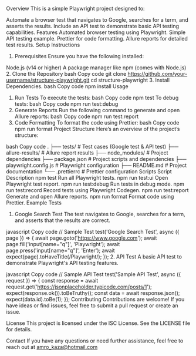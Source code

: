 Overview
This is a simple Playwright project designed to: 

Automate a browser test that navigates to Google, searches for a term, and asserts the results.
Include an API test to demonstrate basic API testing capabilities.
Features
Automated browser testing using Playwright.
Simple API testing example.
Prettier for code formatting.
Allure reports for detailed test results.
Setup Instructions
1. Prerequisites
Ensure you have the following installed:

Node.js (v14 or higher)
A package manager like npm (comes with Node.js)
2. Clone the Repository
bash
Copy code
git clone https://github.com/your-username/structure-playwright.git
cd structure-playwright
3. Install Dependencies.
bash
Copy code
npm install
Usage
1. Run Tests
To execute the tests:
bash
Copy code
npm test
To debug tests:
bash
Copy code
npm run test:debug
2. Generate Reports
Run the following command to generate and open Allure reports:
bash
Copy code
npm run test:report
3. Code Formatting
To format the code using Prettier:
bash
Copy code
npm run format
Project Structure
Here’s an overview of the project’s structure:

bash
Copy code
.
├── tests/                      # Test cases (Google test & API test)
├── allure-results/             # Allure report results
├── node_modules/               # Project dependencies
├── package.json                # Project scripts and dependencies
├── playwright.config.js        # Playwright configuration
├── README.md                   # Project documentation
└── .prettierrc                 # Prettier configuration
Scripts
Script	Description
npm test	Run all Playwright tests.
npm run test:ui	Open Playwright test report.
npm run test:debug	Run tests in debug mode.
npm run test:record	Record tests using Playwright Codegen.
npm run test:report	Generate and open Allure reports.
npm run format	Format code using Prettier.
Example Tests
1. Google Search Test
The test navigates to Google, searches for a term, and asserts that the results are correct.

javascript
Copy code
// Sample Test
test('Google Search Test', async ({ page }) => {
  await page.goto('https://www.google.com');
  await page.fill('input[name="q"]', 'Playwright');
  await page.press('input[name="q"]', 'Enter');
  await expect(page).toHaveTitle(/Playwright/);
});
2. API Test
A basic API test to demonstrate Playwright's API testing features.

javascript
Copy code
// Sample API Test
test('Sample API Test', async ({ request }) => {
  const response = await request.get('https://jsonplaceholder.typicode.com/posts/1');
  expect(response.ok()).toBeTruthy();
  const data = await response.json();
  expect(data.id).toBe(1);
});
Contributing
Contributions are welcome! If you have ideas or find issues, feel free to submit a pull request or create an issue.

License
This project is licensed under the ISC License. See the LICENSE file for details.

Contact
If you have any questions or need further assistance, feel free to reach out at amro_kaza@hotmail.com
